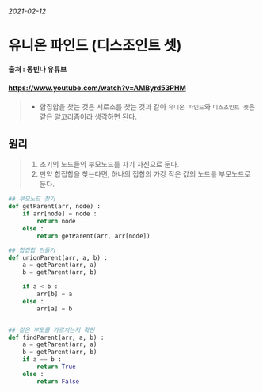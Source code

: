 ###### 2021-02-12

# 유니온 파인드 (디스조인트 셋)

#### 출처 : 동빈나 유튜브
#### https://www.youtube.com/watch?v=AMByrd53PHM
> - 합집합을 찾는 것은 서로소를 찾는 것과 같아 `유니온 파인드`와 `디스조인트 셋`은 같은 알고리즘이라 생각하면 된다.


## 원리
> 1. 초기의 노드들의 부모노드를 자기 자신으로 둔다.
> 2. 만약 합집합을 찾는다면, 하나의 집합의 가강 작은 값의 노드를 부모노드로 둔다.


```python
## 부모노드 찾기
def getParent(arr, node) :
    if arr[node] = node :
        return node
    else :
        return getParent(arr, arr[node])

## 합집합 만들기
def unionParent(arr, a, b) :
    a = getParent(arr, a)
    b = getParent(arr, b)

    if a < b :
        arr[b] = a
    else :
        arr[a] = b


## 같은 부모를 가르치는지 확인
def findParent(arr, a, b) :
    a = getParent(arr, a)
    b = getParent(arr, b)
    if a == b :
        return True
    else :
        return False

```